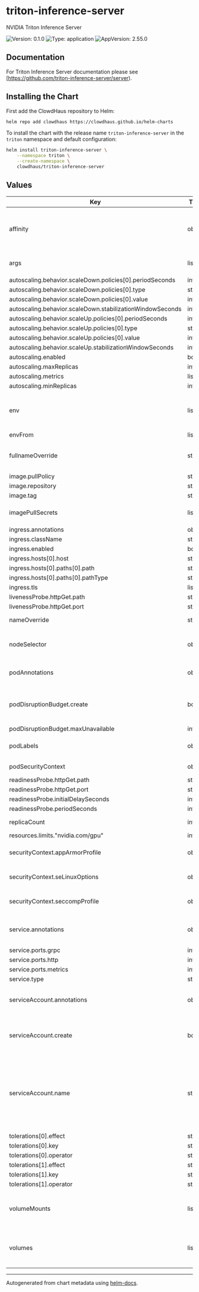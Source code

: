 # triton-inference-server

NVIDIA Triton Inference Server

![Version: 0.1.0](https://img.shields.io/badge/Version-0.1.0-informational?style=flat-square) ![Type: application](https://img.shields.io/badge/Type-application-informational?style=flat-square) ![AppVersion: 2.55.0](https://img.shields.io/badge/AppVersion-2.55.0-informational?style=flat-square)

## Documentation

For Triton Inference Server documentation please see [https://github.com/triton-inference-server/server).

## Installing the Chart

First add the ClowdHaus repository to Helm:

```bash
helm repo add clowdhaus https://clowdhaus.github.io/helm-charts
```

To install the chart with the release name `triton-inference-server` in the `triton` namespace and default configuration:

```bash
helm install triton-inference-server \
    --namespace triton \
    --create-namespace \
    clowdhaus/triton-inference-server
```

## Values

| Key | Type | Default | Description |
|-----|------|---------|-------------|
| affinity | object | `{"nodeAffinity":{"requiredDuringSchedulingIgnoredDuringExecution":{"nodeSelectorTerms":[{"matchExpressions":[{"key":"nvidia.com/gpu.present","operator":"In","values":["true"]}]},{"matchExpressions":[{"key":"aws.amazon.com/neuron.present","operator":"In","values":["true"]}]}]}}}` | Affinity rules for scheduling the pod. |
| args | list | `["--model-store=/models","--model-control-mode=poll","--repository-poll-secs=30"]` | Arguments for the inference server pod. |
| autoscaling.behavior.scaleDown.policies[0].periodSeconds | int | `60` |  |
| autoscaling.behavior.scaleDown.policies[0].type | string | `"Percent"` |  |
| autoscaling.behavior.scaleDown.policies[0].value | int | `50` |  |
| autoscaling.behavior.scaleDown.stabilizationWindowSeconds | int | `180` |  |
| autoscaling.behavior.scaleUp.policies[0].periodSeconds | int | `15` |  |
| autoscaling.behavior.scaleUp.policies[0].type | string | `"Percent"` |  |
| autoscaling.behavior.scaleUp.policies[0].value | int | `100` |  |
| autoscaling.behavior.scaleUp.stabilizationWindowSeconds | int | `60` |  |
| autoscaling.enabled | bool | `false` |  |
| autoscaling.maxReplicas | int | `3` |  |
| autoscaling.metrics | list | `[]` |  |
| autoscaling.minReplicas | int | `1` |  |
| env | list | `[]` | Additional environment variables for the inference server pod. |
| envFrom | list | `[]` |  |
| fullnameOverride | string | `""` | Overrides the chart's computed fullname. |
| image.pullPolicy | string | `"IfNotPresent"` |  |
| image.repository | string | `"nvcr.io/nvidia/tritonserver"` |  |
| image.tag | string | `"25.02-py3"` |  |
| imagePullSecrets | list | `[]` | Image pull secrets for Docker images. |
| ingress.annotations | object | `{}` |  |
| ingress.className | string | `""` |  |
| ingress.enabled | bool | `false` |  |
| ingress.hosts[0].host | string | `"chart-example.local"` |  |
| ingress.hosts[0].paths[0].path | string | `"/"` |  |
| ingress.hosts[0].paths[0].pathType | string | `"ImplementationSpecific"` |  |
| ingress.tls | list | `[]` |  |
| livenessProbe.httpGet.path | string | `"/v2/health/live"` |  |
| livenessProbe.httpGet.port | string | `"http"` |  |
| nameOverride | string | `""` | Overrides the chart's name. |
| nodeSelector | object | `{}` | Node selectors to schedule the pod to nodes with labels. |
| podAnnotations | object | `{}` | Additional annotations for the pod. |
| podDisruptionBudget.create | bool | `false` | Specifies whether a pod disruption budget should be created |
| podDisruptionBudget.maxUnavailable | int | `1` |  |
| podLabels | object | `{}` | Additional labels for the pod. |
| podSecurityContext | object | `{"fsGroup":65532,"runAsNonRoot":true,"seccompProfile":{"type":"RuntimeDefault"}}` | SecurityContext for the pod. |
| readinessProbe.httpGet.path | string | `"/v2/health/ready"` |  |
| readinessProbe.httpGet.port | string | `"http"` |  |
| readinessProbe.initialDelaySeconds | int | `5` |  |
| readinessProbe.periodSeconds | int | `5` |  |
| replicaCount | int | `1` | Number of replicas. |
| resources.limits."nvidia.com/gpu" | int | `1` |  |
| securityContext.appArmorProfile | object | `{}` | AppArmor profile for the container. |
| securityContext.seLinuxOptions | object | `{}` | SELinux options for the container. |
| securityContext.seccompProfile | object | `{}` | Seccomp profile for the container. |
| service.annotations | object | `{}` | Additional annotations to add to the service |
| service.ports.grpc | int | `8001` |  |
| service.ports.http | int | `8000` |  |
| service.ports.metrics | int | `8002` |  |
| service.type | string | `"ClusterIP"` |  |
| serviceAccount.annotations | object | `{}` | Additional annotations to add to the service account |
| serviceAccount.create | bool | `true` | Specifies whether a service account should be created |
| serviceAccount.name | string | `""` | The name of the service account to use. If not set and create is true, a name is generated using the fullname template |
| tolerations[0].effect | string | `"NoSchedule"` |  |
| tolerations[0].key | string | `"nvidia.com/gpu"` |  |
| tolerations[0].operator | string | `"Exists"` |  |
| tolerations[1].effect | string | `"NoSchedule"` |  |
| tolerations[1].key | string | `"aws.amazon.com/neuron"` |  |
| tolerations[1].operator | string | `"Exists"` |  |
| volumeMounts | list | `[]` | Additional volumeMounts on the output Deployment definition. |
| volumes | list | `[]` | Additional volumes on the output Deployment definition. |

----------------------------------------------

Autogenerated from chart metadata using [helm-docs](https://github.com/norwoodj/helm-docs/).
